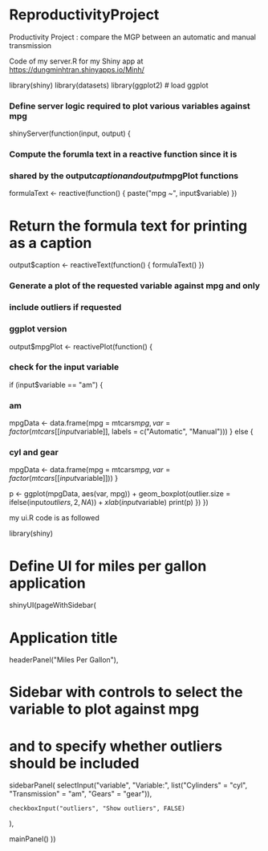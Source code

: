 ReproductivityProject
=====================

Productivity Project : compare the MGP between an automatic and manual transmission

Code of my server.R for my Shiny app at https://dungminhtran.shinyapps.io/Minh/

library(shiny)
library(datasets)
library(ggplot2) # load ggplot
 
### Define server logic required to plot various variables against mpg
shinyServer(function(input, output) {
### Compute the forumla text in a reactive function since it is
### shared by the output$caption and output$mpgPlot functions
formulaText <- reactive(function() {
paste("mpg ~", input$variable)
})
# Return the formula text for printing as a caption
output$caption <- reactiveText(function() {
formulaText()
})
### Generate a plot of the requested variable against mpg and only
### include outliers if requested
### ggplot version
output$mpgPlot <- reactivePlot(function() {
### check for the input variable
if (input$variable == "am") {
### am
mpgData <- data.frame(mpg = mtcars$mpg, var = factor(mtcars[[input$variable]], labels = c("Automatic", "Manual")))
}
else {
### cyl and gear
mpgData <- data.frame(mpg = mtcars$mpg, var = factor(mtcars[[input$variable]]))
}
 
p <- ggplot(mpgData, aes(var, mpg)) +
geom_boxplot(outlier.size = ifelse(input$outliers, 2, NA)) +
xlab(input$variable)
print(p)
})
})



my ui.R code is as followed


library(shiny)

# Define UI for miles per gallon application
shinyUI(pageWithSidebar(

  # Application title
  headerPanel("Miles Per Gallon"),

  # Sidebar with controls to select the variable to plot against mpg
  # and to specify whether outliers should be included
  sidebarPanel(
    selectInput("variable", "Variable:",
                list("Cylinders" = "cyl", 
                     "Transmission" = "am", 
                     "Gears" = "gear")),

    checkboxInput("outliers", "Show outliers", FALSE)
  ),

  mainPanel()
))










